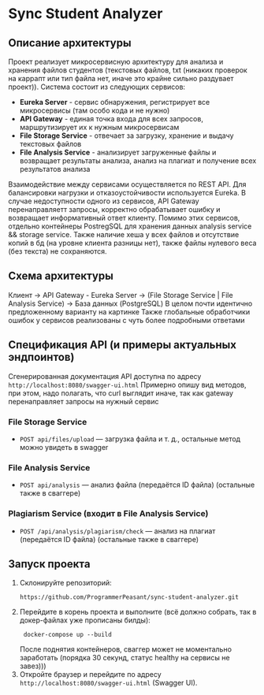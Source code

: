 # Sync Student Analyzer

## Описание архитектуры

Проект реализует микросервисную архитектуру для анализа и хранения файлов студентов (текстовых файлов, txt (никаких проверок на каррапт или тип файла нет, иначе это крайне сильно раздувает проект)). Система состоит из следующих сервисов:

- **Eureka Server** - сервис обнаружения, регистрирует все микросервисы (там особо кода и не нужно)
- **API Gateway** - единая точка входа для всех запросов, маршрутизирует их к нужным микросервисам
- **File Storage Service** - отвечает за загрузку, хранение и выдачу текстовых файлов
- **File Analysis Service** - анализирует загруженные файлы и возвращает результаты анализа, анализ на плагиат и получение всех результатов анализа

Взаимодействие между сервисами осуществляется по REST API. Для балансировки нагрузки и отказоустойчивости используется Eureka. В случае недоступности одного из сервисов, API Gateway перенаправляетт запросы, корректно обрабатывает ошибку и возвращает информативный ответ клиенту.
Помимо этих сервисов, отдельно контейнеры PostregSQL для хранения данных analysis service && storage service.
Также наличие хеша у всех файлов и отсутствие копий в бд (на уровне клиента разницы нет), также файлы нулевого веса (без текста) не сохраняются.
## Схема архитектуры

Клиент -> API Gateway - Eureka Server -> (File Storage Service | File Analysis Service) -> База данных (PostgreSQL)
В целом почти идентично предложенному варианту на картинке 
Также глобальные обработчики ошибок у сервисов реализованы с чуть более подробными ответами

## Спецификация API (и примеры актуальных эндпоинтов)

Сгенерированная документация API доступна по адресу `http://localhost:8080/swagger-ui.html`
Примерно опишу вид методов, при этом, надо полагать, что curl выглядит иначе, так как gateway перенаправляет запросы на нужный сервис

### File Storage Service

- `POST api/files/upload` — загрузка файла и т. д., остальные метод можно увидеть в swagger

### File Analysis Service

- `POST api/analysis` — анализ файла (передаётся ID файла) (остальные также в сваггере)

### Plagiarism Service (входит в File Analysis Service)

- `POST /api/analysis/plagiarism/check` — анализ на плагиат (передаётся ID файла) (остальные также в сваггере)

## Запуск проекта

1. Склонируйте репозиторий:
   ```
   https://github.com/ProgrammerPeasant/sync-student-analyzer.git
   ```
2. Перейдите в корень проекта и выполните (всё должно собрать, так в докер-файлах уже прописаны билды):
   ```
    docker-compose up --build
   ```
   После поднятия контейнеров, сваггер может не моментально заработать (порядка 30 секунд, статус healthy на сервисы не завез)))
3. Откройте браузер и перейдите по адресу `http://localhost:8080/swagger-ui.html` (Swagger UI).